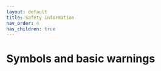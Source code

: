 ```yaml
---
layout: default
title: Safety information
nav_order: 4
has_children: true
---
```

<h1>Symbols and basic warnings </h1>




